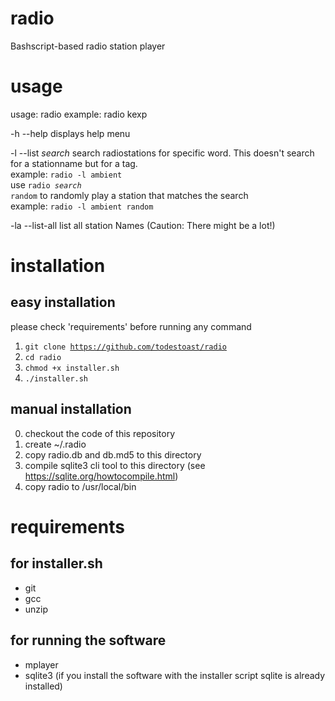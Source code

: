 # radio
Bashscript-based radio station player

# usage
usage: radio <stationname>
example: radio kexp

-h --help
displays help menu

-l --list <i>search</i>
search radiostations for specific word. This doesn't search for a stationname but for a tag.<br />
example: <code>radio -l ambient</code> <br />
use <code>radio <i>search</i> random</code> to randomly play a station that matches the search<br />
example: <code>radio -l ambient random</code><br />

-la --list-all
list all station Names (Caution: There might be a lot!)

# installation
## easy installation
please check 'requirements' before running any command

1. <code>git clone https://github.com/todestoast/radio</code>
2. <code>cd radio</code>
3. <code>chmod +x installer.sh</code>
4. <code>./installer.sh</code>

## manual installation
0. checkout the code of this repository
1. create ~/.radio
2. copy radio.db and db.md5 to this directory
3. compile sqlite3 cli tool to this directory (see https://sqlite.org/howtocompile.html)
4. copy radio to /usr/local/bin

# requirements
## for installer.sh
- git
- gcc
- unzip

## for running the software
- mplayer
- sqlite3 (if you install the software with the installer script sqlite is already installed)
